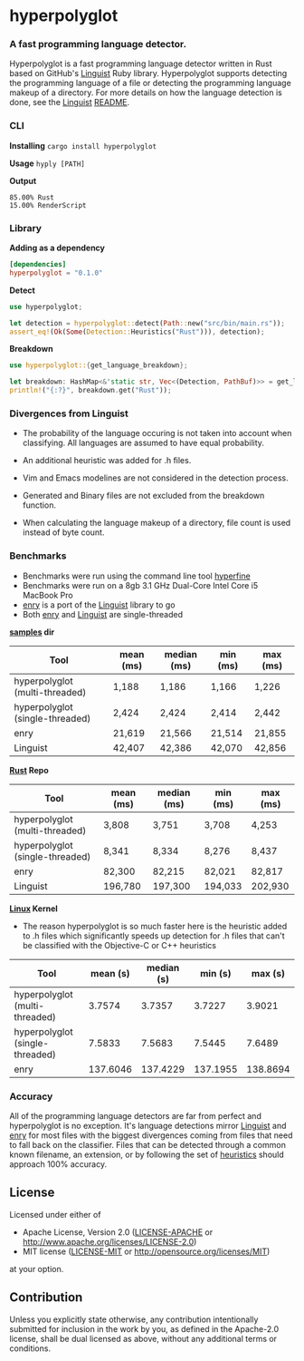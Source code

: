 # hyperpolyglot
### A fast programming language detector.
Hyperpolyglot is a fast programming language detector written in Rust based on GitHub's [Linguist](https://github.com/github/linguist) Ruby library. Hyperpolyglot supports detecting the programming language of a file or detecting the programming language makeup of a directory. For more details on how the language detection is done, see the [Linguist](https://github.com/github/linguist) [README](https://github.com/github/linguist/blob/master/README.md).

### CLI
**Installing**
`cargo install hyperpolyglot`

**Usage**
`hyply [PATH]`

**Output**
```
85.00% Rust
15.00% RenderScript
```

### Library
**Adding as a dependency**
```TOML
[dependencies]
hyperpolyglot = "0.1.0"
```

**Detect**
```Rust
use hyperpolyglot;

let detection = hyperpolyglot::detect(Path::new("src/bin/main.rs"));
assert_eq!(Ok(Some(Detection::Heuristics("Rust"))), detection);
```

**Breakdown**
```Rust
use hyperpolyglot::{get_language_breakdown};

let breakdown: HashMap<&'static str, Vec<(Detection, PathBuf)>> = get_language_breakdown("src/");
println!("{:?}", breakdown.get("Rust"));
```

### Divergences from Linguist
* The probability of the language occuring is not taken into account when classifying. All languages are assumed to have equal probability.

* An additional heuristic was added for .h files.

* Vim and Emacs modelines are not considered in the detection process.

* Generated and Binary files are not excluded from the breakdown function.

* When calculating the language makeup of a directory, file count is used instead of byte count.

### Benchmarks
* Benchmarks were run using the command line tool [hyperfine](https://github.com/sharkdp/hyperfine)
* Benchmarks were run on a 8gb 3.1 GHz Dual-Core Intel Core i5 MacBook Pro
* [enry](https://github.com/go-enry/go-enry) is a port of the [Linguist](https://github.com/github/linguist) library to go
* Both [enry](https://github.com/go-enry/go-enry) and [Linguist](https://github.com/github/linguist) are single-threaded

**[samples](https://github.com/monkslc/hyperpolyglot/tree/master/samples) dir**

|Tool                           |mean (ms)|median (ms)|min (ms)|max (ms)|
|-------------------------------|---------|-----------|--------|--------|
|hyperpolyglot (multi-threaded) |1,188    |1,186      |1,166   |1,226   |
|hyperpolyglot (single-threaded)|2,424    |2,424      |2,414   |2,442   |
|enry                           |21,619   |21,566     |21,514  |21,855  |
|Linguist                       |42,407   |42,386     |42,070  |42,856  |

**[Rust](https://github.com/rust-lang/rust) Repo**

|Tool                           |mean (ms)|median (ms)|min (ms)|max (ms)|
|-------------------------------|---------|-----------|--------|--------|
|hyperpolyglot (multi-threaded) |3,808    |3,751      |3,708   |4,253   |
|hyperpolyglot (single-threaded)|8,341    |8,334      |8,276   |8,437   |
|enry                           |82,300   |82,215     |82,021  |82,817  |
|Linguist                       |196,780  |197,300    |194,033 |202,930 |

**[Linux](https://github.com/torvalds/linux) Kernel**
* The reason hyperpolyglot is so much faster here is the heuristic added to .h files which significantly speeds up detection for .h files that can't be classified with the Objective-C or C++ heuristics

|Tool                           |mean (s)|median (s)|min (s) |max (s) |
|-------------------------------|---------|---------|------- |------- |
|hyperpolyglot (multi-threaded) |3.7574   |3.7357   |3.7227  |3.9021  |
|hyperpolyglot (single-threaded)|7.5833   |7.5683   |7.5445  |7.6489  |
|enry                           |137.6046 |137.4229 |137.1955|138.8694|


### Accuracy
All of the programming language detectors are far from perfect and hyperpolyglot is no exception. It's language detections mirror [Linguist](https://github.com/github/linguist) and [enry](https://github.com/go-enry/go-enry) for most files with the biggest divergences coming from files that need to fall back on the classifier. Files that can be detected through a common known filename, an extension, or by following the set of [heuristics](https://github.com/monkslc/hyperpolyglot/blob/master/heuristics.yml) should approach 100% accuracy.

## License

Licensed under either of

 * Apache License, Version 2.0
   ([LICENSE-APACHE](LICENSE-APACHE) or http://www.apache.org/licenses/LICENSE-2.0)
 * MIT license
   ([LICENSE-MIT](LICENSE-MIT) or http://opensource.org/licenses/MIT)

at your option.

## Contribution

Unless you explicitly state otherwise, any contribution intentionally submitted
for inclusion in the work by you, as defined in the Apache-2.0 license, shall be
dual licensed as above, without any additional terms or conditions.
